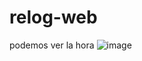# relog-web
podemos ver la hora
![image](https://github.com/nieldro/relog-web/assets/129008468/d6d19bf3-c893-4f49-b211-3982de3db702)
